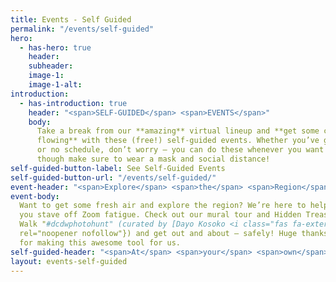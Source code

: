 ```yaml
---
title: Events - Self Guided
permalink: "/events/self-guided"
hero:
  - has-hero: true
    header:
    subheader:
    image-1:
    image-1-alt:
introduction:
  - has-introduction: true
    header: "<span>SELF-GUIDED</span> <span>EVENTS</span>"
    body:
      Take a break from our **amazing** virtual lineup and **get some creative energy
      flowing** with these (free!) self-guided events. Whether you’ve got a busy schedule
      or no schedule, don’t worry — you can do these whenever you want and wherever,
      though make sure to wear a mask and social distance!
self-guided-button-label: See Self-Guided Events
self-guided-button-url: "/events/self-guided/"
event-header: "<span>Explore</span> <span>the</span> <span>Region</span>"
event-body:
  Want to get some fresh air and explore the region? We’re here to help
  you stave off Zoom fatigue. Check out our mural tour and Hidden Treasures Photo
  Walk "#dcdwphotohunt" (curated by [Dayo Kosoko <i class="fas fa-external-link-square-alt"></i>](https://www.instagram.com/thearthype/?hl=en){:target="_blank"
  rel="noopener nofollow"}) and get out and about — safely! Huge thanks to Mapbox
  for making this awesome tool for us.
self-guided-header: "<span>At</span> <span>your</span> <span>own</span> <span>pace</span>"
layout: events-self-guided
---
```

